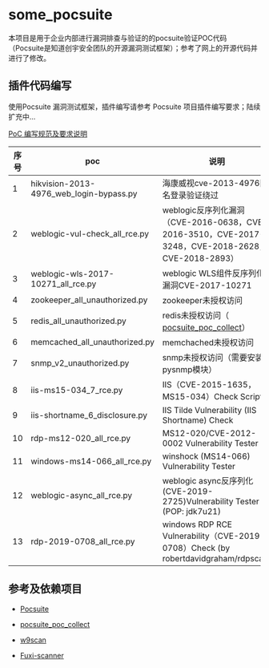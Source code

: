 # some_pocsuite

本项目是用于企业内部进行漏洞排查与验证的的pocsuite验证POC代码（Pocsuite是知道创宇安全团队的开源漏洞测试框架）；参考了网上的开源代码并进行了修改。

## 插件代码编写

使用Pocsuite 漏洞测试框架，插件编写请参考 Pocsuite 项目插件编写要求；陆续扩充中...

[PoC 编写规范及要求说明](https://github.com/knownsec/Pocsuite/blob/master/docs/CODING.md)

| 序号 | poc                                     | 说明                                                         |
| ---- | --------------------------------------- | ------------------------------------------------------------ |
| 1    | hikvision-2013-4976_web_login-bypass.py | 海康威视cve-2013-4976匿名登录验证绕过                        |
| 2    | weblogic-vul-check_all_rce.py           | weblogic反序列化漏洞（CVE-2016-0638，CVE-2016-3510，CVE-2017-3248，CVE-2018-2628，CVE-2018-2893） |
| 3    | weblogic-wls-2017-10271_all_rce.py      | weblogic WLS组件反序列化漏洞CVE-2017-10271                   |
| 4    | zookeeper_all_unauthorized.py           | zookeeper未授权访问                                          |
| 5    | redis_all_unauthorized.py               | redis未授权访问（ [pocsuite_poc_collect](https://github.com/njcx/pocsuite_poc_collect)） |
| 6    | memcached_all_unauthorized.py           | memchached未授权访问                                         |
| 7    | snmp_v2_unauthorized.py                 | snmp未授权访问（需要安装pysnmp模块）                         |
| 8    | iis-ms15-034_7_rce.py                   | IIS（CVE-2015-1635，MS15-034）Check Script                   |
| 9    | iis-shortname_6_disclosure.py           | IIS Tilde Vulnerability (IIS Shortname) Check                |
| 10   | rdp-ms12-020_all_rce.py                 | MS12-020/CVE-2012-0002 Vulnerability Tester                  |
| 11   | windows-ms14-066_all_rce.py             | winshock (MS14-066) Vulnerability Tester                     |
| 12   | weblogic-async_all_rce.py               | weblogic async反序列化(CVE-2019-2725)Vulnerability Tester (POP: jdk7u21) |
| 13   | rdp-2019-0708_all_rce.py                | windows RDP RCE Vulnerability（CVE-2019-0708）Check (by  robertdavidgraham/rdpscan) |
## 参考及依赖项目

- [Pocsuite](https://github.com/knownsec/Pocsuite)

- [pocsuite_poc_collect](https://github.com/njcx/pocsuite_poc_collect)

- [w9scan](https://github.com/boy-hack/w9scan)

- [Fuxi-scanner](https://github.com/jeffzh3ng/Fuxi-Scanner)

